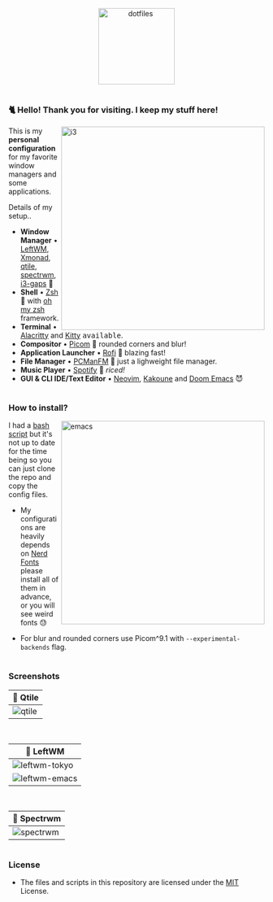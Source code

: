 <p align="center">
  <img src="https://cdn-icons-png.flaticon.com/512/129/129356.png" width="150" height="auto" alt="dotfiles" />
</p>

#

### 🐈 Hello! Thank you for visiting. I keep my stuff here! <img alt="" align="right" src="https://img.shields.io/badge/With 🤍 and-Doom Emacs-blueviolet?style=flat-square&logo=GNU Emacs&logoColor=white"/>

<a href="https://i.imgur.com/15nq6HJ.png">
  <img src="https://i.imgur.com/15nq6HJ.png" alt="i3" align="right" width="400px"/>
</a>

This is my **personal configuration** for my favorite window managers and some applications.

Details of my setup..

- **Window Manager** • [LeftWM](https://github.com/leftwm/leftwm), [Xmonad](https://xmonad.org/), [qtile](http://www.qtile.org/), [spectrwm](https://github.com/conformal/spectrwm), [i3-gaps](https://github.com/Airblader/i3) 🎨
- **Shell** • [Zsh](https://www.zsh.org/) 🐚 with [oh my zsh](https://github.com/ohmyzsh/ohmyzsh) framework.
- **Terminal** • [Alacritty](https://github.com/alacritty/alacritty) and [Kitty](https://sw.kovidgoyal.net/kitty/) <kbd>available</kbd>.
- **Compositor** • [Picom](https://github.com/yshui/picom) 🍩 rounded corners and blur!
- **Application Launcher** • [Rofi](https://github.com/davatorium/rofi) 🚀 blazing fast!
- **File Manager** • [PCManFM](https://wiki.lxde.org/en/PCManFM) 🔖 just a lighweight file manager.
- **Music Player** • [Spotify](https://www.spotify.com/us/download/linux/) 🍚 _riced!_
- **GUI & CLI IDE/Text Editor** • [Neovim](https://neovim.io/), [Kakoune](https://kakoune.org/) and [Doom Emacs](https://github.com/hlissner/doom-emacs) 😈

#

### How to install? <img alt="" align="right" src="https://flat.badgen.net/github/issues/mrh0wl/dots"/><img alt="" align="right" src="https://flat.badgen.net/github/stars/mrh0wl/dots"/>

<a href="https://i.imgur.com/mZO9Jg8.png">
  <img src="https://i.imgur.com/mZO9Jg8.png" alt="emacs" align="right" width="400px"/>
</a>

I had a [bash script](setup.sh) but it's not up to date for the time being so you can just clone the repo and copy the config files.

- My configurations are heavily depends on [Nerd Fonts](https://www.nerdfonts.com/) please install all of them in advance, or you will see weird fonts 😓

- For blur and rounded corners use Picom^9.1 with `--experimental-backends` flag.

#

### Screenshots

| 🎨 Qtile                                  |
| ----------------------------------------- |
| ![qtile](https://i.imgur.com/eb0QhIj.png) |

<br />

| 🎨 LeftWM                                        |
| ------------------------------------------------ |
| ![leftwm-tokyo](https://i.imgur.com/I39Eb5e.png) |
| ![leftwm-emacs](https://i.imgur.com/bRvooY3.png) |

<br />

| 🎨 Spectrwm                                  |
| -------------------------------------------- |
| ![spectrwm](https://i.imgur.com/mJf2qoj.jpg) |

#

### License <img alt="" align="right" src="https://flat.badgen.net/badge/license/MIT/blue"/>

- The files and scripts in this repository are licensed under the [MIT](LICENSE.md) License.
